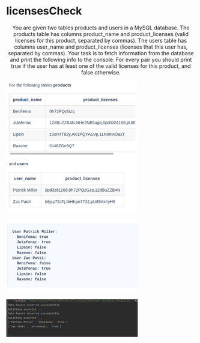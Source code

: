# licensesCheck

<p align="center">
You are given two tables products and users in a MySQL database. The products table has columns product_name and product_licenses (valid licenses for this product, separated by commas). The users table has columns user_name and product_licenses (licenses that this user has, separated by commas).
Your task is to fetch information from the database and print the following info to the console: For every pair <user, product> you should print true if the user has at least one of the valid licenses for this product, and false otherwise. 
</p>

<p align="left">


  <img src="Figure_1.png" width="350" >
</p>

<p align="left">
  <img src="Figure_2.png" width="350" >
</p>

<p align="left">
  <img src="Figure_3.png" width="350">
</p>





